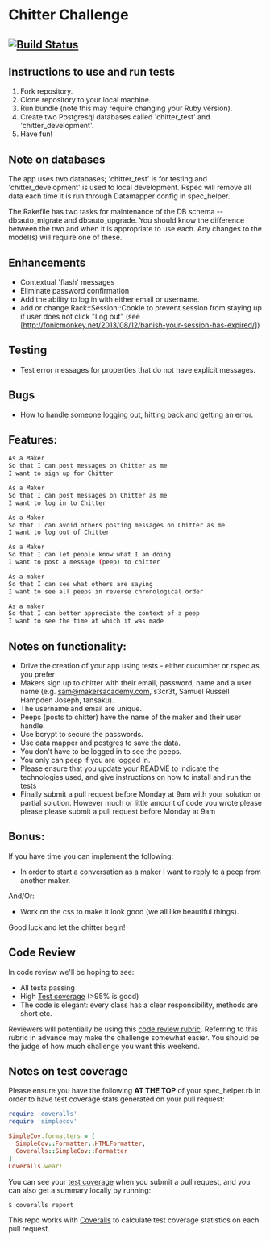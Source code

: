 Chitter Challenge
=================
[![Build Status](https://travis-ci.org/shaneoston72/chitter-challenge.png?branch=master)](https://travis-ci.org/shaneoston72/chitter-challenge)
 --------		 

## Instructions to use and run tests
1. Fork repository.
2. Clone repository to your local machine.
3. Run bundle (note this may require changing your Ruby version).
4. Create two Postgresql databases called 'chitter_test' and 'chitter_development'.
5. Have fun!

## Note on databases
The app uses two databases; 'chitter_test' is for testing and 'chitter_development' is used to local development. Rspec will remove all data each time it is run through Datamapper config in spec_helper.

The Rakefile has two tasks for maintenance of the DB schema  -- db:auto_migrate and db:auto_upgrade. You should know the difference between the two and when it is appropriate to use each. Any changes to the model(s) will require one of these.

## Enhancements
* Contextual 'flash' messages
* Eliminate password confirmation
* Add the ability to log in with either email or username.
* add or change Rack::Session::Cookie to prevent session from staying up if user does not click "Log out" (see [http://fonicmonkey.net/2013/08/12/banish-your-session-has-expired/])

## Testing
* Test error messages for properties that do not have explicit messages.

## Bugs
* How to handle someone logging out, hitting back and getting an error.

Features:
-------

```sh
As a Maker
So that I can post messages on Chitter as me
I want to sign up for Chitter

As a Maker
So that I can post messages on Chitter as me
I want to log in to Chitter

As a Maker
So that I can avoid others posting messages on Chitter as me
I want to log out of Chitter

As a Maker
So that I can let people know what I am doing  
I want to post a message (peep) to chitter

As a maker
So that I can see what others are saying  
I want to see all peeps in reverse chronological order

As a maker
So that I can better appreciate the context of a peep
I want to see the time at which it was made
```

Notes on functionality:
------

* Drive the creation of your app using tests - either cucumber or rspec as you prefer
* Makers sign up to chitter with their email, password, name and a user name (e.g. sam@makersacademy.com, s3cr3t, Samuel Russell Hampden Joseph, tansaku).
* The username and email are unique.
* Peeps (posts to chitter) have the name of the maker and their user handle.
* Use bcrypt to secure the passwords.
* Use data mapper and postgres to save the data.
* You don't have to be logged in to see the peeps.
* You only can peep if you are logged in.
* Please ensure that you update your README to indicate the technologies used, and give instructions on how to install and run the tests
* Finally submit a pull request before Monday at 9am with your solution or partial solution.  However much or little amount of code you wrote please please please submit a pull request before Monday at 9am

Bonus:
-----

If you have time you can implement the following:

* In order to start a conversation as a maker I want to reply to a peep from another maker.

And/Or:

* Work on the css to make it look good (we all like beautiful things).

Good luck and let the chitter begin!

Code Review
-----------

In code review we'll be hoping to see:

* All tests passing
* High [Test coverage](https://github.com/makersacademy/course/blob/master/pills/test_coverage.md) (>95% is good)
* The code is elegant: every class has a clear responsibility, methods are short etc.

Reviewers will potentially be using this [code review rubric](docs/review.md).  Referring to this rubric in advance may make the challenge somewhat easier.  You should be the judge of how much challenge you want this weekend.

Notes on test coverage
----------------------

Please ensure you have the following **AT THE TOP** of your spec_helper.rb in order to have test coverage stats generated
on your pull request:

```ruby
require 'coveralls'
require 'simplecov'

SimpleCov.formatters = [
  SimpleCov::Formatter::HTMLFormatter,
  Coveralls::SimpleCov::Formatter
]
Coveralls.wear!
```

You can see your [test coverage](https://github.com/makersacademy/course/blob/master/pills/test_coverage.md) when you submit a pull request, and you can also get a summary locally by running:

```
$ coveralls report
```

This repo works with [Coveralls](https://coveralls.io/) to calculate test coverage statistics on each pull request.
